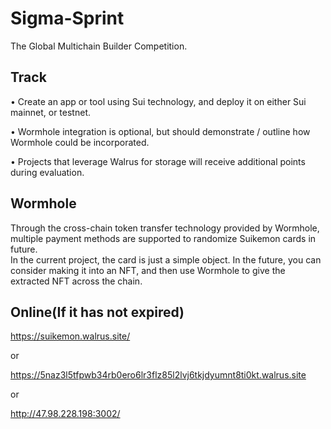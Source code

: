 # Sigma-Sprint

The Global Multichain Builder Competition.

## Track

• Create an app or tool using Sui technology, and deploy it on either Sui mainnet, or testnet.

• Wormhole integration is optional, but should demonstrate / outline how Wormhole could be incorporated.

• Projects that leverage Walrus for storage will receive additional points during evaluation.

## Wormhole

Through the cross-chain token transfer technology provided by Wormhole, multiple payment methods are supported to randomize Suikemon cards in future.<br>In the current project, the card is just a simple object. In the future, you can consider making it into an NFT, and then use Wormhole to give the extracted NFT across the chain.

## Online(If it has not expired)

https://suikemon.walrus.site/

or

https://5naz3l5tfpwb34rb0ero6lr3flz85l2lvj6tkjdyumnt8ti0kt.walrus.site

or

http://47.98.228.198:3002/